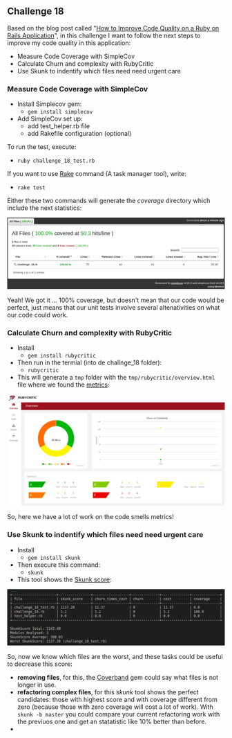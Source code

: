 ## Challenge 18

Based on the blog post called "[How to Improve Code Quality on a Ruby on Rails Application](https://www.hexdevs.com/posts/code-quality-ruby-on-rails/#rails-code-quality-checklist)", in this challenge I want to follow the next steps to improve my code quality in this application:

- Measure Code Coverage with SimpleCov
- Calculate Churn and complexity with RubyCritic
- Use Skunk to indentify which files need need urgent care

### Measure Code Coverage with SimpleCov

- Install Simplecov gem:
  - `gem install simplecov`
- Add SimpleCov set up:
  - add test_helper.rb file
  - add Rakefile configuration (optional)

To run the test, execute:

- `ruby challenge_18_test.rb`

If you want to use [Rake](https://ruby-doc.org/stdlib-3.1.2/libdoc/rake/rdoc/Rake/TestTask.html) command (A task manager tool), write:

- `rake test`

Either these two commands will generate the _coverage_ directory which include the next statistics:

![Ruby SimpleCov](screen_shots/ruby_simpleCov.png)

Yeah! We got it ... 100% coverage, but doesn't mean that our code would be perfect, just means that our unit tests involve several altenativities on what our code could work.

### Calculate Churn and complexity with RubyCritic

- Install
  - `gem install rubycritic`
- Then run in the termial (into de challnge_18 folder):
  - `rubycritic`
- This will generate a `tmp` folder with the `tmp/rubycritic/overview.html` file where we found the [metrics](https://github.com/whitesmith/rubycritic/blob/main/docs/core-metrics.md):

![Ruby RubyCritic](screen_shots/ruby_critic.png)

So, here we have a lot of work on the code smells metrics!

### Use Skunk to indentify which files need need urgent care

- Install
  - `gem install skunk`
- Then execure this command:
  - `skunk`
- This tool shows the [Skunk score](https://github.com/fastruby/skunk#what-is-the-skunkscore):

![Skunk score](screen_shots/ruby_skunk_score.png)

So, now we know which files are the worst, and these tasks could be useful to decrease this score:

- **removing files**, for this, the [Coverband](https://github.com/danmayer/coverband) gem could say what files is not longer in use.
- **refactoring complex files**, for this _skunk_ tool shows the perfect candidates: those with highest score and with coverage different from zero (because those with zero coverage will cost a lot of work). With `skunk -b master` you could compare your current refactoring work with the previuos one and get an statatistic like 10% better than before.
-
